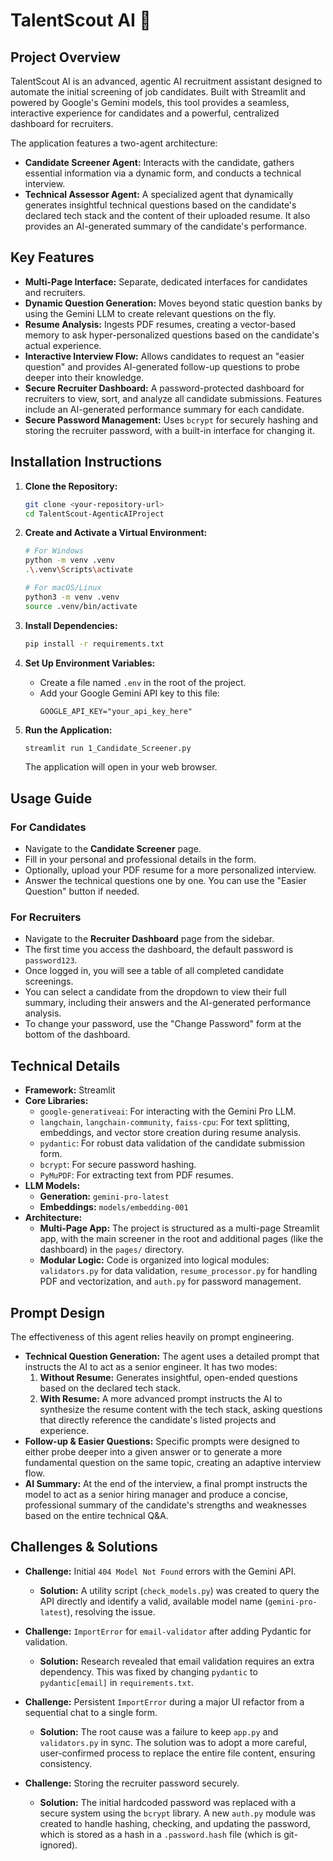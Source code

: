 # TalentScout AI 🤖

## Project Overview

TalentScout AI is an advanced, agentic AI recruitment assistant designed to automate the initial screening of job candidates. Built with Streamlit and powered by Google's Gemini models, this tool provides a seamless, interactive experience for candidates and a powerful, centralized dashboard for recruiters.

The application features a two-agent architecture:
- **Candidate Screener Agent:** Interacts with the candidate, gathers essential information via a dynamic form, and conducts a technical interview.
- **Technical Assessor Agent:** A specialized agent that dynamically generates insightful technical questions based on the candidate's declared tech stack and the content of their uploaded resume. It also provides an AI-generated summary of the candidate's performance.

## Key Features
- **Multi-Page Interface:** Separate, dedicated interfaces for candidates and recruiters.
- **Dynamic Question Generation:** Moves beyond static question banks by using the Gemini LLM to create relevant questions on the fly.
- **Resume Analysis:** Ingests PDF resumes, creating a vector-based memory to ask hyper-personalized questions based on the candidate's actual experience.
- **Interactive Interview Flow:** Allows candidates to request an "easier question" and provides AI-generated follow-up questions to probe deeper into their knowledge.
- **Secure Recruiter Dashboard:** A password-protected dashboard for recruiters to view, sort, and analyze all candidate submissions. Features include an AI-generated performance summary for each candidate.
- **Secure Password Management:** Uses `bcrypt` for securely hashing and storing the recruiter password, with a built-in interface for changing it.

## Installation Instructions

1.  **Clone the Repository:**
    ```bash
    git clone <your-repository-url>
    cd TalentScout-AgenticAIProject
    ```

2.  **Create and Activate a Virtual Environment:**
    ```bash
    # For Windows
    python -m venv .venv
    .\.venv\Scripts\activate

    # For macOS/Linux
    python3 -m venv .venv
    source .venv/bin/activate
    ```

3.  **Install Dependencies:**
    ```bash
    pip install -r requirements.txt
    ```

4.  **Set Up Environment Variables:**
    - Create a file named `.env` in the root of the project.
    - Add your Google Gemini API key to this file:
      ```
      GOOGLE_API_KEY="your_api_key_here"
      ```

5.  **Run the Application:**
    ```bash
    streamlit run 1_Candidate_Screener.py
    ```
    The application will open in your web browser.

## Usage Guide

### For Candidates
- Navigate to the **Candidate Screener** page.
- Fill in your personal and professional details in the form.
- Optionally, upload your PDF resume for a more personalized interview.
- Answer the technical questions one by one. You can use the "Easier Question" button if needed.

### For Recruiters
- Navigate to the **Recruiter Dashboard** page from the sidebar.
- The first time you access the dashboard, the default password is `password123`.
- Once logged in, you will see a table of all completed candidate screenings.
- You can select a candidate from the dropdown to view their full summary, including their answers and the AI-generated performance analysis.
- To change your password, use the "Change Password" form at the bottom of the dashboard.

## Technical Details

- **Framework:** Streamlit
- **Core Libraries:**
    - `google-generativeai`: For interacting with the Gemini Pro LLM.
    - `langchain`, `langchain-community`, `faiss-cpu`: For text splitting, embeddings, and vector store creation during resume analysis.
    - `pydantic`: For robust data validation of the candidate submission form.
    - `bcrypt`: For secure password hashing.
    - `PyMuPDF`: For extracting text from PDF resumes.
- **LLM Models:**
    - **Generation:** `gemini-pro-latest`
    - **Embeddings:** `models/embedding-001`
- **Architecture:**
    - **Multi-Page App:** The project is structured as a multi-page Streamlit app, with the main screener in the root and additional pages (like the dashboard) in the `pages/` directory.
    - **Modular Logic:** Code is organized into logical modules: `validators.py` for data validation, `resume_processor.py` for handling PDF and vectorization, and `auth.py` for password management.

## Prompt Design

The effectiveness of this agent relies heavily on prompt engineering.
- **Technical Question Generation:** The agent uses a detailed prompt that instructs the AI to act as a senior engineer. It has two modes:
    1.  **Without Resume:** Generates insightful, open-ended questions based on the declared tech stack.
    2.  **With Resume:** A more advanced prompt instructs the AI to synthesize the resume content with the tech stack, asking questions that directly reference the candidate's listed projects and experience.
- **Follow-up & Easier Questions:** Specific prompts were designed to either probe deeper into a given answer or to generate a more fundamental question on the same topic, creating an adaptive interview flow.
- **AI Summary:** At the end of the interview, a final prompt instructs the model to act as a senior hiring manager and produce a concise, professional summary of the candidate's strengths and weaknesses based on the entire technical Q&A.

## Challenges & Solutions

- **Challenge:** Initial `404 Model Not Found` errors with the Gemini API.
  - **Solution:** A utility script (`check_models.py`) was created to query the API directly and identify a valid, available model name (`gemini-pro-latest`), resolving the issue.

- **Challenge:** `ImportError` for `email-validator` after adding Pydantic for validation.
  - **Solution:** Research revealed that email validation requires an extra dependency. This was fixed by changing `pydantic` to `pydantic[email]` in `requirements.txt`.

- **Challenge:** Persistent `ImportError` during a major UI refactor from a sequential chat to a single form.
  - **Solution:** The root cause was a failure to keep `app.py` and `validators.py` in sync. The solution was to adopt a more careful, user-confirmed process to replace the entire file content, ensuring consistency.

- **Challenge:** Storing the recruiter password securely.
  - **Solution:** The initial hardcoded password was replaced with a secure system using the `bcrypt` library. A new `auth.py` module was created to handle hashing, checking, and updating the password, which is stored as a hash in a `.password.hash` file (which is git-ignored).
